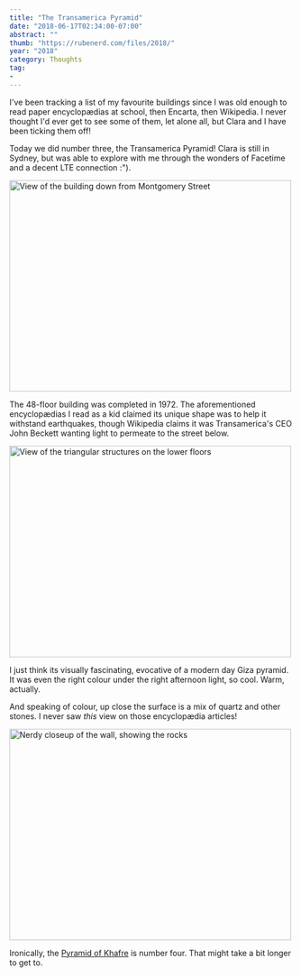 ```yaml
---
title: "The Transamerica Pyramid"
date: "2018-06-17T02:34:00-07:00"
abstract: ""
thumb: "https://rubenerd.com/files/2018/"
year: "2018"
category: Thoughts
tag:
- 
---
```

I've been tracking a list of my favourite buildings since I was old enough to read paper encyclopædias at school, then Encarta, then Wikipedia. I never thought I'd ever get to see some of them, let alone all, but Clara and I have been ticking them off!

Today we did number three, the Transamerica Pyramid! Clara is still in Sydney, but was able to explore with me through the wonders of Facetime and a decent LTE connection :").

<p><img src="https://rubenerd.com/files/2018/tapyramid1@1x.jpg" srcset="https://rubenerd.com/files/2018/tapyramid2@1x.jpg 1x, https://rubenerd.com/files/2018/tapyramid1@2x.jpg 2x" alt="View of the building down from Montgomery Street" style="width:500px; height:375px;" /></p>

The 48-floor building was completed in 1972. The aforementioned encyclopædias I read as a kid claimed its unique shape was to help it withstand earthquakes, though Wikipedia claims it was Transamerica's CEO John Beckett wanting light to permeate to the street below. 

<p><img src="https://rubenerd.com/files/2018/tapyramid2@1x.jpg" srcset="https://rubenerd.com/files/2018/tapyramid2@2x.jpg 1x, https://rubenerd.com/files/2018/tapyramid2@2x.jpg 2x" alt="View of the triangular structures on the lower floors" style="width:500px; height:375px;" /></p>

I just think its visually fascinating, evocative of a modern day Giza pyramid. It was even the right colour under the right afternoon light, so cool. Warm, actually.

And speaking of colour, up close the surface is a mix of quartz and other stones. I never saw *this* view on those encyclopædia articles!

<p><img src="https://rubenerd.com/files/2018/tapyramid3@1x.jpg" srcset="https://rubenerd.com/files/2018/tapyramid3@2x.jpg 1x, https://rubenerd.com/files/2018/tapyramid3@2x.jpg 2x" alt="Nerdy closeup of the wall, showing the rocks" style="width:500px; height:375px;" /></p>

Ironically, the [Pyramid of Khafre] is number four. That might take a bit longer to get to.

[Chrysler Building]: https://en.wikipedia.org/wiki/Chrysler_Building "Chrysler Building article on Wikipedia"

[Bank of China Tower]: https://en.wikipedia.org/wiki/Bank_of_China_Tower_(Hong_Kong) "Bank of China Tower article on Wikipedia"

[Transamerica Pyramid]: https://en.wikipedia.org/wiki/Transamerica_Pyramid "The Transamerica Pyramid article on Wikipedia"

[Sydney Opera House]: https://en.wikipedia.org/wiki/Sydney_Opera_House "Sydney Opera House article on Wikipedia"

[Pyramid of Khafre]: https://en.wikipedia.org/wiki/Pyramid_of_Khafre "Pyramid of Khafre article on Wikipedia"


